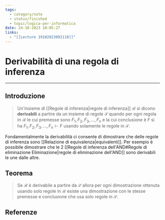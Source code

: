 ```yaml
---
tags:
  - category/note
  - status/finished
  - topic/logica-per-informatica
date: 24-10-2023 10:05:27
links:
  - "[[Lecture 19102023092110]]"
---
```

# Derivabilità di una regola di inferenza
---
## Introduzione
> Un'insieme di [[Regole di inferenza|regole di inferenza]] $\mathcal{R}$ si dicono **derivabili** a partire da un insieme di regole $\mathcal{S}$ quando per ogni regola in $\mathcal{R}$ le cui premesse sono $F_{1}, F_{2}, F_{3}, ..., F_{n}$ e la cui conclusione è $F$ si ha $F_{1}, F_{2}, F_{3}, ..., F_{n} \vdash F$ usando solamente le regole in $\mathcal{S}$.

Fondamentalmente la derivabilità ci consente di dimostrare che delle regole di inferenza sono [[Relazione di equivalenza|equivalenti]]. Per esempio è possibile dimostrare che le 2 [[Regole di inferenza dell'AND#Regole di eliminazione Eliminazione|regole di eliminazione dell'AND]] sono derivabili le une dalle altre.

## Teorema
> Se $\mathcal{R}$ è derivabile a partire da $\mathcal{S}$ allora per ogni dimostrazione ottenuta usando solo regole in $\mathcal{R}$ esiste una dimostrazione con le stesse premesse e conclusione che usa solo regole in $\mathcal{S}$.

## Referenze
